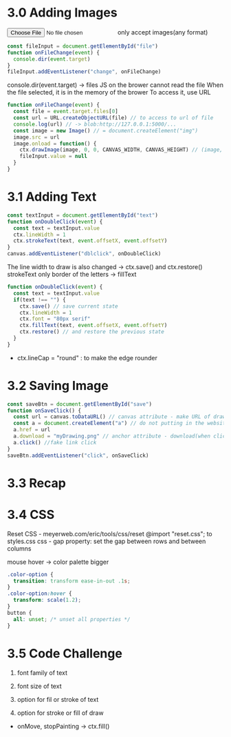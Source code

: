 # 3.0 Adding Images
<input type="file" accept="image/*" /> only accept images(any format)

```js
const fileInput = document.getElementById("file")
function onFileChange(event) {
  console.dir(event.target)
}
fileInput.addEventListener("change", onFileChange)
```
console.dir(event.target) -> files
JS on the brower cannot read the file
When the file selected, it is in the memory of the brower
To access it, use URL

```js
function onFileChange(event) {
  const file = event.target.files[0]
  const url = URL.createObjectURL(file) // to access to url of file
  console.log(url) // -> blob:http://127.0.0.1:5000/...
  const image = new Image() // = document.createElement("img")
  image.src = url
  image.onload = function() {
    ctx.drawImage(image, 0, 0, CANVAS_WIDTH, CANVAS_HEIGHT) // (image, x, y, width, height)
    fileInput.value = null
  }
}
```

# 3.1 Adding Text
```js
const textInput = document.getElementById("text")
function onDoubleClick(event) {
  const text = textInput.value
  ctx.lineWidth = 1
  ctx.strokeText(text, event.offsetX, event.offsetY)
}
canvas.addEventListener("dblclick", onDoubleClick)
```
The line width to draw is also changed
-> ctx.save() and ctx.restore()
strokeText only border of the letters -> fillText

```js
function onDoubleClick(event) {
  const text = textInput.value
  if(text !== "") {
    ctx.save() // save current state
    ctx.lineWidth = 1
    ctx.font = "80px serif"
    ctx.fillText(text, event.offsetX, event.offsetY)
    ctx.restore() // and restore the previous state
  }
}
```
- ctx.lineCap = "round" : to make the edge rounder

# 3.2 Saving Image
```js
const saveBtn = document.getElementById("save")
function onSaveClick() {
  const url = canvas.toDataURL() // canvas attribute - make URL of drawing
  const a = document.createElement("a") // do not putting in the website
  a.href = url
  a.download = "myDrawing.png" // anchor attribute - download(when clicked a tag)
  a.click() //fake link click
}
saveBtn.addEventListener("click", onSaveClick)
```

# 3.3 Recap 

# 3.4 CSS
Reset CSS - meyerweb.com/eric/tools/css/reset
@import "reset.css"; to styles.css
css - gap property: set the gap between rows and between columns

mouse hover -> color palette bigger
```css
.color-option {
  transition: transform ease-in-out .1s;
}
.color-option:hover {
  transform: scale(1.2);
}
button {
  all: unset; /* unset all properties */
}
```

# 3.5 Code Challenge

1. font family of text

2. font size of text

3. option for fil or stroke of text

4. option for stroke or fill of draw
- onMove, stopPainting -> ctx.fill()